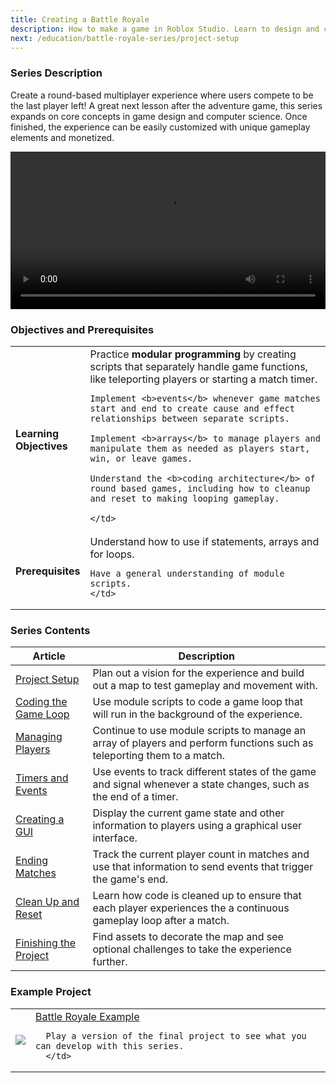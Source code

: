 ```yaml
---
title: Creating a Battle Royale
description: How to make a game in Roblox Studio. Learn to design and code a battle royale experience for Roblox as a beginner.
next: /education/battle-royale-series/project-setup
---
```


### Series Description

Create a round-based multiplayer experience where users compete to be the last player left! A great next lesson after the adventure game, this series expands on core concepts in game design and computer science. Once finished, the experience can be easily customized with unique gameplay elements and monetized.

<video controls src="../../assets/education/battle-royale-series/battleRoyal_webFinal.mp4" width="100%"></video>

### Objectives and Prerequisites

<table>
<tbody>
   <tr>
    <td width="20%"><b>Learning Objectives</b></td>
    <td>
    Practice <b>modular programming</b> by creating scripts that separately handle game functions, like teleporting players or starting a match timer.

    Implement <b>events</b> whenever game matches start and end to create cause and effect relationships between separate scripts.

    Implement <b>arrays</b> to manage players and manipulate them as needed as players start, win, or leave games.

    Understand the <b>coding architecture</b> of round based games, including how to cleanup and reset to making looping gameplay.

    </td>

   </tr>
   <tr>
    <td><b>Prerequisites</b></td>
    <td>
    Understand how to use if statements, arrays and for loops.

    Have a general understanding of module scripts.
    </td>

   </tr>
</tbody>
</table>

### Series Contents

<table>
<thead>
   <tr>
    <th>Article</th>
    <th>Description</th>
   </tr>
</thead>
<tbody>
   <tr>
    <td><a href="../../education/battle-royale-series/project-setup.md">Project Setup</a></td>
    <td>Plan out a vision for the experience and build out a map to test gameplay and movement with.</td>
   </tr>
   <tr>
    <td><a href="../../education/battle-royale-series/coding-the-game-loop.md">Coding the Game Loop</a></td>
    <td>Use module scripts to code a game loop that will run in the background of the experience.</td>
   </tr>
   <tr>
   <td><a href="../../education/battle-royale-series/managing-players.md">Managing Players</a></td>
    <td>Continue to use module scripts to manage an array of players and perform functions such as teleporting them to a match.</td>
   </tr>
   <tr>
   <td><a href="../../education/battle-royale-series/timers-and-events.md">Timers and Events</a></td>
    <td>Use events to track different states of the game and signal whenever a state changes, such as the end of a timer.</td>
   </tr>
   <tr>
   <td><a href="../../education/battle-royale-series/creating-a-gui.md">Creating a GUI</a></td>
    <td>Display the current game state and other information to players using a graphical user interface.</td>
   </tr>
    <tr>
   <td><a href="../../education/battle-royale-series/ending-matches.md">Ending Matches</a></td>
    <td>Track the current player count in matches and use that information to send events that trigger the game's end.</td>
     </tr>
     <tr>
    <td><a href="../../education/battle-royale-series/cleanup-and-reset.md">Clean Up and Reset</a></td>
    <td>Learn how code is cleaned up to ensure that each player experiences the a continuous gameplay loop after a match.</td>
    </tr>
     <tr>
    <td><a href="../../education/battle-royale-series/finishing-the-project.md">Finishing the Project</a></td>
    <td>Find assets to decorate the map and see optional challenges to take the experience further.</td>
   </tr>
</tbody>
</table>

### Example Project

<table>
<tbody>
   <tr>
      <td><img src="../../assets/education/battle-royale-series/roundBased_thumbnail_alt.jpg" /></td>
      <td>
      <a href="https://www.roblox.com/games/3623999509/Battle-Royale-Template" target="_blank" rel="noopener">Battle Royale Example</a>

      Play a version of the final project to see what you can develop with this series.
      </td>

   </tr>
</tbody>
</table>
